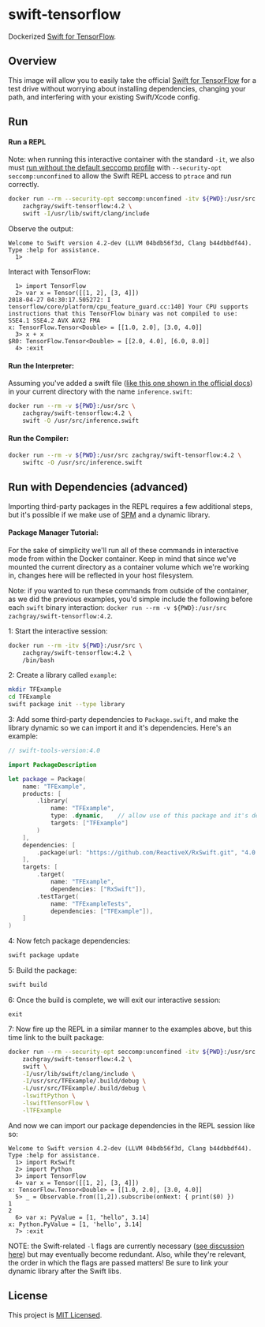 # swift-tensorflow

Dockerized [Swift for TensorFlow](https://github.com/tensorflow/swift).

## Overview

This image will allow you to easily take the official [Swift for TensorFlow](https://github.com/tensorflow/swift) for a test drive without worrying about installing dependencies, changing your path, and interfering with your existing Swift/Xcode config.

## Run
#### Run a REPL

Note: when running this interactive container with the standard `-it`, we also must [run without the default seccomp profile](https://docs.docker.com/engine/security/seccomp/) with `--security-opt seccomp:unconfined` to allow the Swift REPL access to `ptrace` and run correctly.

```bash
docker run --rm --security-opt seccomp:unconfined -itv ${PWD}:/usr/src \
    zachgray/swift-tensorflow:4.2 \
    swift -I/usr/lib/swift/clang/include
```

Observe the output:

```
Welcome to Swift version 4.2-dev (LLVM 04bdb56f3d, Clang b44dbbdf44). Type :help for assistance.
  1> 
```

Interact with TensorFlow:

```
  1> import TensorFlow
  2> var x = Tensor([[1, 2], [3, 4]])
2018-04-27 04:30:17.505272: I tensorflow/core/platform/cpu_feature_guard.cc:140] Your CPU supports instructions that this TensorFlow binary was not compiled to use: SSE4.1 SSE4.2 AVX AVX2 FMA
x: TensorFlow.Tensor<Double> = [[1.0, 2.0], [3.0, 4.0]]
  3> x + x
$R0: TensorFlow.Tensor<Double> = [[2.0, 4.0], [6.0, 8.0]]
  4> :exit
```

#### Run the Interpreter: 

Assuming you've added a swift file ([like this one shown in the official docs](https://github.com/tensorflow/swift/blob/master/Usage.md#interpreter)) in your current directory with the name `inference.swift`:

```bash
docker run --rm -v ${PWD}:/usr/src \
    zachgray/swift-tensorflow:4.2 \
    swift -O /usr/src/inference.swift
```

#### Run the Compiler:

```bash
docker run --rm -v ${PWD}:/usr/src zachgray/swift-tensorflow:4.2 \
    swiftc -O /usr/src/inference.swift
```

## Run with Dependencies (advanced)

Importing third-party packages in the REPL requires a few additional steps, but it's possible if we make use of [SPM](https://swift.org/package-manager/) and a dynamic library.

#### Package Manager Tutorial:

For the sake of simplicity we'll run all of these commands in interactive mode from within the Docker container. Keep in mind that since we've mounted the current directory as a container volume which we're working in, changes here will be reflected in your host filesystem.

Note: if you wanted to run these commands from outside of the container, as we did the previous examples, you'd simple include the following before each `swift` binary interaction: `docker run --rm -v ${PWD}:/usr/src zachgray/swift-tensorflow:4.2`.

1: Start the interactive session:

```bash
docker run --rm -itv ${PWD}:/usr/src \
    zachgray/swift-tensorflow:4.2 \
    /bin/bash
```

2: Create a library called `example`:

```bash
mkdir TFExample 
cd TFExample 
swift package init --type library
```

3: Add some third-party dependencies to `Package.swift`, and make the library dynamic so we can import it and it's dependencies. Here's an example:

```swift
// swift-tools-version:4.0

import PackageDescription

let package = Package(
    name: "TFExample",
    products: [
        .library(
            name: "TFExample",
            type: .dynamic,    // allow use of this package and it's deps from the REPL
            targets: ["TFExample"]
        )
    ],
    dependencies: [
        .package(url: "https://github.com/ReactiveX/RxSwift.git", "4.0.0" ..< "5.0.0")
    ],
    targets: [
        .target(
            name: "TFExample",
            dependencies: ["RxSwift"]),
        .testTarget(
            name: "TFExampleTests",
            dependencies: ["TFExample"]),
    ]
)
```

4: Now fetch package dependencies:

```bash
swift package update
```

5: Build the package:

```bash
swift build
```

6: Once the build is complete, we will exit our interactive session:

```
exit
```

7: Now fire up the REPL in a similar manner to the examples above, but this time link to the built package:

```bash
docker run --rm --security-opt seccomp:unconfined -itv ${PWD}:/usr/src \
    zachgray/swift-tensorflow:4.2 \
    swift \
    -I/usr/lib/swift/clang/include \
    -I/usr/src/TFExample/.build/debug \
    -L/usr/src/TFExample/.build/debug \
    -lswiftPython \
    -lswiftTensorFlow \
    -lTFExample
```

And now we can import our package dependencies in the REPL session like so:

```
Welcome to Swift version 4.2-dev (LLVM 04bdb56f3d, Clang b44dbbdf44). Type :help for assistance.
  1> import RxSwift
  2> import Python
  3> import TensorFlow
  4> var x = Tensor([[1, 2], [3, 4]])
x: TensorFlow.Tensor<Double> = [[1.0, 2.0], [3.0, 4.0]]
  5> _ = Observable.from([1,2]).subscribe(onNext: { print($0) })
1
2
  6> var x: PyValue = [1, "hello", 3.14]
x: Python.PyValue = [1, 'hello', 3.14]
  7> :exit
```

NOTE: the Swift-related `-l` flags are currently necessary ([see discussion here](https://github.com/google/swift/issues/4)) but may eventually become redundant. Also, while they're relevant, the order in which the flags are passed matters! Be sure to link your dynamic library after the Swift libs.

## License

This project is [MIT Licensed](https://github.com/zachgrayio/swift-tensorflow/blob/master/LICENSE).
